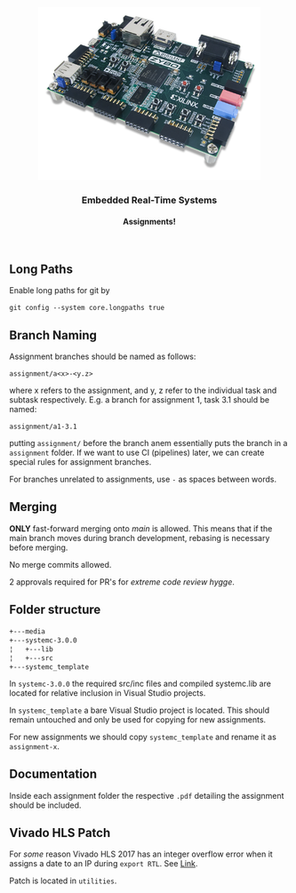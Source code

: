 <div align="center">
    <img src="media/zybo.png" alt="Logo" width=400>
  </a>
<h3 align="center">Embedded Real-Time Systems</h3>
<h4 aling="center">Assignments!</h4>
  <p align="center">
    <br />
  </p>
</div>

## Long Paths

Enable long paths for git by

```
git config --system core.longpaths true
```

## Branch Naming

Assignment branches should be named as follows:

```
assignment/a<x>-<y.z>
```

where x refers to the assignment, and y, z refer to the individual task and subtask respectively. E.g. a branch for assignment 1, task 3.1 should be named:

```
assignment/a1-3.1
```

putting `assignment/` before the branch anem essentially puts the branch in a `assignment` folder. If we want to use CI (pipelines) later, we can create special rules for assignment branches.

For branches unrelated to assignments, use `-` as spaces between words.

## Merging

**ONLY** fast-forward merging onto _main_ is allowed. This means that if the main branch moves during branch development, rebasing is necessary before merging. 

No merge commits allowed.

2 approvals required for PR's for _extreme code review hygge_.

## Folder structure

```
+---media
+---systemc-3.0.0
¦   +---lib
¦   +---src
+---systemc_template
```

In `systemc-3.0.0` the required src/inc files and compiled systemc.lib are located for relative inclusion in Visual Studio projects.

In `systemc_template` a bare Visual Studio project is located. This should remain untouched and only be used for copying for new assignments.

For new assignments we should copy `systemc_template` and rename it as `assignment-x`.

## Documentation

Inside each assignment folder the respective `.pdf` detailing the assignment should be included.

## Vivado HLS Patch

For _some_ reason Vivado HLS 2017 has an integer overflow error when it assigns a date to an IP during `export RTL`. See [Link]([link](https://adaptivesupport.amd.com/s/article/76960?language=en_US)).

Patch is located in `utilities`.